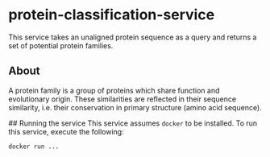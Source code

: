 # protein-classification-service

This service takes an unaligned protein sequence as a query and returns a set of potential protein families.

## About
A protein family is a group of proteins which share function and evolutionary origin. These similarities are reflected in their sequence similarity, i.e. their conservation in primary structure (amino acid sequence).

## Running the service
This service assumes `docker` to be installed. To run this service, execute the following:

```bash
docker run ...
```


